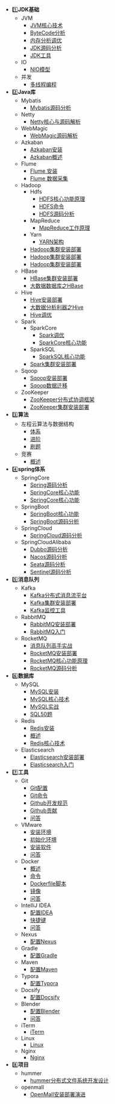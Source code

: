 * 1️⃣**JDK基础**
  * JVM
    * [JVM核心技术](jdk_base/jvm/jvm_core)
    * [ByteCode分析](jdk_base/jvm/jvm_bytecode_analysis)
    * [内存分析调优](jdk_base/jvm/jvm_memory_analysis)
    * [JDK源码分析](jdk_base/jvm/JDK源码分析)
    * [JDK工具](jdk_base/jvm/JDK工具)
  * IO
    * [NIO模型](jdk_base/io/NIO模型)
  * 并发
    * [多线程编程](jdk_base/concurrency/concurrency)
* 2️⃣**Java库**
  * Mybatis
    * [Mybatis源码分析](jdk_lib/mybatis/mybatis_sourcecode)
  * Netty
    * [Netty核心与源码解析](jdk_lib/netty/Netty核心与源码解析)
  * WebMagic
    * [WebMagic源码解析](jdk_lib/webmagic/WebMagic源码解析)
  * Azkaban
    * [Azkaban安装](jdk_lib/azkaban/azkaban_install)
    * [Azkaban概述](jdk_lib/azkaban/azkaban_overview)
  * Flume
    * [Flume 安装](jdk_lib/flume/flume_install)
    * [Flume 数据采集](jdk_lib/flume/flume_data_collect)
  * Hadoop
    * Hdfs
      * [HDFS核心功能原理](jdk_lib/hadoop/hdfs/HDFS核心功能原理)
      * [HDFS命令](jdk_lib/hadoop/hdfs/HDFS命令)
      * [HDFS源码分析](jdk_lib/hadoop/hdfs/HDFS源码分析)
    * MapReduce
      * [MapReduce工作原理](jdk_lib/hadoop/mapreduce/MapReduce工作原理)
    * Yarn
      * [YARN架构](jdk_lib/hadoop/yarn/YARN架构)
    * [Hadoop集群安装部署](jdk_lib/hadoop/Hadoop集群安装部署)
    * [Hadoop集群安装部署](jdk_lib/hadoop/Hadoop企业级调优)
    * [Hadoop集群安装部署](jdk_lib/hadoop/HadoopHA集群安装部署)
  * HBase
    * [HBase集群安装部署](jdk_lib/hbase/HBase集群安装部署)
    * [大数据数据库之HBase](jdk_lib/hbase/大数据数据库之HBase)
  * Hive
    * [Hive安装部署](jdk_lib/hive/Hive安装部署)
    * [大数据分析利器之Hive](jdk_lib/hive/大数据分析利器之Hive)
    * [Hive调优](jdk_lib/hive/Hive调优)
  * Spark
    * SparkCore
      * [Spark调优](jdk_lib/spark/sparkcore/Spark调优)
      * [SparkCore核心功能](jdk_lib/spark/sparkcore/SparkCore核心功能)
    * SparkSQL
      * [SparkSQL核心功能](jdk_lib/spark/sparksql/SparkSQL核心功能)
    * [Spark集群安装部署](jdk_lib/spark/Spark集群安装部署)
  * Sqoop
    * [Sqoop安装部署](jdk_lib/sqoop/Sqoop安装部署)
    * [Sqoop数据迁移](jdk_lib/sqoop/Sqoop数据迁移)
  * ZooKeeper
    * [ZooKeeper分布式协调框架](jdk_lib/zookeeper/ZooKeeper分布式协调框架)
    * [ZooKeeper集群安装部署](jdk_lib/zookeeper/ZooKeeper集群安装部署)
* 3️⃣**算法**
  * 左程云算法与数据结构
    * [体系](algo/algo_zcy/algo_zcy_system)
    * [进阶](algo/algo_zcy/algo_zcy_advanced)
    * [刷题](algo/algo_zcy/algo_zcy_quiz)
  * 竞赛
    * [概述](algo/algo_match/algo_match_overview)
* 4️⃣**spring体系**
  * SpringCore
    * [Spring源码分析](spring/core/Spring源码分析)
    * [SpringCore核心功能](spring/core/SpringCore核心功能)
    * [SpringCore核心功能](spring/core/SpringMVC核心功能)
  * SpringBoot
    * [SpringBoot核心功能](spring/springboot/SpringBoot核心功能)
    * [SpringBoot源码分析](spring/springboot/SpringBoot源码分析)
  * SpringCloud
    * [SpringCloud源码分析](spring/springcloud/SpringCloud源码分析)
  * SpringCloudAlibaba
    * [Dubbo源码分析](spring/springcloudalibaba/Dubbo源码分析)
    * [Nacos源码分析](spring/springcloudalibaba/Nacos源码分析)
    * [Seata源码分析](spring/springcloudalibaba/Seata源码分析)
    * [Sentinel源码分析](spring/springcloudalibaba/Sentinel源码分析)
* 5️⃣**消息队列**
  * Kafka
    * [Kafka分布式消息流平台](mq/kafka/Kafka分布式消息流平台)
    * [Kafka集群安装部署](mq/kafka/Kafka集群安装部署)
    * [Kafka监控工具](mq/kafka/Kafka监控工具)
  * RabbitMQ
    * [RabbitMQ安装部署](mq/rabbitmq/RabbitMQ安装部署)
    * [RabbitMQ入门](mq/rabbitmq/RabbitMQ入门)
  * RocketMQ
    * [消息队列高手实战](mq/rocketmq/消息队列高手实战)
    * [RocketMQ安装部署](mq/rocketmq/RocketMQ安装部署)
    * [RocketMQ核心功能原理](mq/rocketmq/RocketMQ核心功能原理)
    * [RocketMQ源码分析](mq/rocketmq/RocketMQ源码分析)
* 6️⃣**数据库**
  * MySQL
    * [MySQL安装](database/mysql/mysql_install)
    * [MySQL核心技术](database/mysql/mysql_core)
    * [MySQL实战](database/mysql/mysql_practice)
    * [SQL50题](database/mysql/mysql_topic50)
  * Redis
    * [Redis安装](database/redis/redis_install)
    * [概述](database/redis/redis_overview)
    * [Redis核心技术](database/redis/redis_core)
  * Elasticsearch
    - [Elasticsearch安装部署](database/elasticsearch/elasticsearch_install)
    - [Elasticsearch入门](database/elasticsearch/elasticsearch_introduction)
* 7️⃣**工具**
  * Git
    * [Git配置](tool/git/git_config)
    * [Git命令](tool/git/git_command)
    * [Github开发规范](tool/git/git_github_dev_spec)
    * [Github贡献](tool/git/git_github_contribute)
    * [问答](tool/git/git_q&a)
  * VMware
    * [安装环境](tool/vmware/vmware_install)
    * [初始化环境](tool/vmware/vmware_init)
    * [安装软件](tool/vmware/vmware_install_software)
    * [问答](tool/vmware/vmware_q&a)
  * Docker
    * [概述](tool/docker/docker_overview)
    * [命令](tool/docker/docker_command)
    * [Dockerfile脚本](tool/docker/docker_dockerfile)
    * [镜像](tool/docker/docker_images)
    * [问答](tool/docker/docker_q&a)
  * IntelliJ IDEA
    * [配置IDEA](tool/intellij_idea/intellij_idea_config)
    * [快捷键](tool/intellij_idea/intellij_idea_shortcut_keys)
    * [问答](tool/intellij_idea/intellij_idea_q&a)
  * Nexus
    * [配置Nexus](tool/nexus/nexus_config)
  * Gradle
    * [配置Gradle](tool/gradle/gradle_config)
  * Maven
    * [配置Maven](tool/maven/maven_config)
  * Typora
    * [配置Typora](tool/typora/typora_config)
  * Docsify
    * [配置Docsify](tool/docsify/docsify_config)
  * Blender
    * [配置Blender](tool/blender/blender_config)
    * [问答](tool/blender/blender_q&a)
  * iTerm
    * [iTerm](tool/iterm/iTerm)
  * Linux
    * [Linux](tool/linux/Linux)
  * Nginx
    * [Nginx](tool/nginx/Nginx)
* 8️⃣**项目**
  * hummer
    * [hummer分布式文件系统开发设计](project/hummer/hummer分布式文件系统开发设计)
  * openmall
    * [OpenMall安装部署演进](project/openmall/OpenMall安装部署演进)